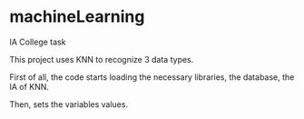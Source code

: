 # machineLearning
IA College task

This project uses KNN to recognize 3 data types.

First of all, the code starts loading the necessary libraries, the database, the IA of KNN.

Then, sets the variables values.
